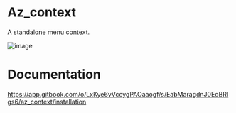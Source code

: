 # Az_context
A standalone menu context.

![image](https://user-images.githubusercontent.com/76072277/195984316-3695af8a-374c-4d01-9c91-b2cf30f53474.png)

# Documentation 
https://app.gitbook.com/o/LxKye6vVccygPAOaaogf/s/EabMaragdnJ0EoBRIgs6/az_context/installation
